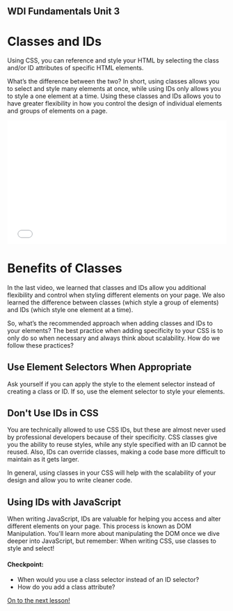 **WDI Fundamentals Unit 3**
---

#  Classes and IDs

Using CSS, you can reference and style your HTML by selecting the class and/or ID attributes of specific HTML elements.

What’s the difference between the two? In short, using classes allows you to select and style many elements at once, while using IDs only allows you to style a one element at a time. Using these classes and IDs allows you to have greater flexibility in how you control the design of individual elements and groups of elements on a page.

<div class="wistia_responsive_padding" style="padding:56.25% 0 0 0;position:relative;"><div class="wistia_responsive_wrapper" style="height:100%;left:0;position:absolute;top:0;width:100%;"><iframe src="//fast.wistia.net/embed/iframe/ugwfg1gtqw?seo=false&videoFoam=true" allowtransparency="true" frameborder="0" scrolling="no" class="wistia_embed" name="wistia_embed" allowfullscreen mozallowfullscreen webkitallowfullscreen oallowfullscreen msallowfullscreen width="100%" height="100%"></iframe></div></div>
<script src="//fast.wistia.net/assets/external/E-v1.js" async></script>

# Benefits of Classes

In the last video, we learned that classes and IDs allow you additional flexibility and control when styling different elements on your page. We also learned the difference between classes (which style a group of elements) and IDs (which style one element at a time).

So, what’s the recommended approach when adding classes and IDs to your elements? The best practice when adding specificity to your CSS is to only do so when necessary and always think about scalability. How do we follow these practices?

## Use Element Selectors When Appropriate

Ask yourself if you can apply the style to the element selector instead of creating a class or ID. If so, use the element selector to style your elements.

## Don't Use IDs in CSS

You are technically allowed to use CSS IDs, but these are almost never used by professional developers because of their specificity. CSS classes give you the ability to reuse styles, while any style specified with an ID cannot be reused. Also, IDs can override classes, making a code base more difficult to maintain as it gets larger.

In general, using classes in your CSS will help with the scalability of your design and allow you to write cleaner code.

## Using IDs with JavaScript

When writing JavaScript, IDs are valuable for helping you access and alter different elements on your page. This process is known as DOM Manipulation. You'll learn more about manipulating the DOM once we dive deeper into JavaScript, but remember: When writing CSS, use classes to style and select!


#### Checkpoint:

* When would you use a class selector instead of an ID selector?
* How do you add a class attribute?


[On to the next lesson!](04_lesson.md)
